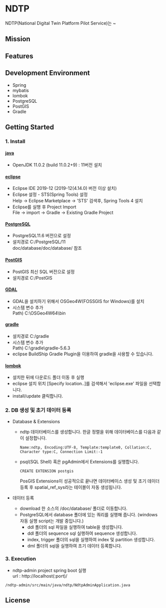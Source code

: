 # NDTP
NDTP(National Digital Twin Platform Pilot Service)는 ~

## Mission

## Features


## Development Environment
- Spring
- mybatis
- lombok
- PostgreSQL
- PostGIS
- Gradle

## Getting Started

### 1. Install
#### [java](https://jdk.java.net/archive/)
- OpenJDK 11.0.2 (build 11.0.2+9) : 11버전 설치

#### [eclipse](https://www.eclipse.org/downloads/download.php?file=/oomph/epp/2019-12/R/eclipse-inst-win64.exe)
- Eclipse IDE 2019-12 (2019-12(4.14.0) 버전 이상 설치)<br>
- Eclipse 설정 - STS(Spring Tools) 설정 <br>
  Help → Eclipse Marketplace → 'STS' 검색후, Spring Tools 4 설치
- Eclipse를 실행 후 Project Import <br>
  File → import → Gradle → Existing Gradle Project

#### [PostgreSQL](https://www.enterprisedb.com/downloads/postgres-postgresql-downloads)
- PostgreSQL11.6 버전으로 설정
- 설치경로 C:/PostgreSQL/11 <br>
  doc/database/doc/database/ 참조
  
#### [PostGIS](https://postgis.net/)
- PostGIS 최신 SQL 버전으로 설정
- 설치경로 C:/PostGIS

#### [GDAL](https://trac.osgeo.org/osgeo4w/)
- GDAL을 설치하기 위해서 OSGeo4W(FOSSGIS for Windows)를 설치
- 시스템 변수 추가 <br>
  Path) C:\OSGeo4W64\bin 

#### [gradle](https://gradle.org/docs/)
- 설치경로 C:/gradle
- 시스템 변수 추가 <br> 
  Path) C:\gradle\gradle-5.6.3 
- eclipse BuildShip Gradle Plugin을 이용하여 gradle을 사용할 수 있습니다.

#### [lombok](https://projectlombok.org/)
- 설치한 뒤에 다운로드 폴더 이동 후 실행
- eclipse 설치 위치 [Specify location..]를 검색해서 'eclipse.exe' 파일을 선택합니다.
- install/update 클릭합니다.

  
### 2. DB 생성 및 초기 데이터 등록
- Database & Extensions
	- ndtp 데이터베이스를 생성합니다.
	    한글 정렬을 위해 데이터베이스를 다음과 같이 설정합니다.
	  <pre><code>Name:ndtp, Encoding:UTF-8, Template:template0, Collation:C, Character type:C, Connection Limit:-1</code></pre>
	- psql(SQL Shell) 혹은 pgAdmin에서 Extensions를 실행합니다.
	  <pre><code>CREATE EXTENSION postgis</code></pre>
	  PosGIS Extensions이 성공적으로 끝나면 데이터베이스 생성 및 초기 데이더 등록 후 spatial_ref_sys라는 테이블이 자동 생성됩니다.

- 데이터 등록
	- download 한 소스의 /doc/database/ 폴더로 이동합니다.
	- PostgreSQL에서 database 폴더에 있는 쿼리를 실행해 줍니다. (windows 자동 실행 script는 개발 중입니다.) <br>
	   - ddl 폴더의 sql 파일을 실행하여 table을 생성합니다. <br>
	   - ddl 폴더의 sequence sql 실행하여 sequence 생성합니다.<br>
	   - index, trigger 폴더의 sql을 실행하여 index 및 partition 생성합니다.<br>
	   - dml 폴더의 sql을 실행하여 초기 데이터 등록합니다.
	   
### 3. Execution
- ndtp-admin project spring boot 실행 <br>
  url : http://localhost(:port)/
<pre><code>/ndtp-admin/src/main/java/ndtp/NdtpAdminApplication.java</code></pre>

## License

<br><br>